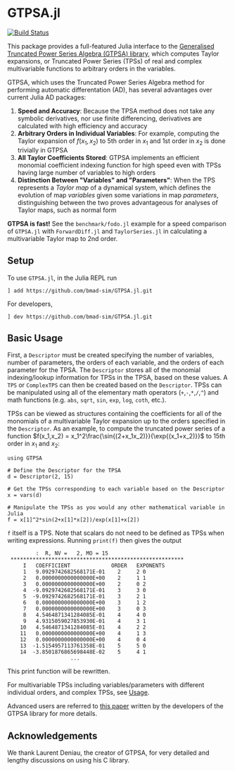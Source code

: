 # GTPSA.jl
[![Build Status](https://github.com/bmad-sim/GTPSA.jl/actions/workflows/CI.yml/badge.svg?branch=main)](https://github.com/bmad-sim/GTPSA.jl/actions/workflows/CI.yml?query=branch%3Amain)

This package provides a full-featured Julia interface to the [Generalised Truncated Power Series Algebra (GTPSA) library](https://github.com/MethodicalAcceleratorDesign/MAD-NG), which computes Taylor expansions, or Truncated Power Series (TPSs) of real and complex multivariable functions to arbitrary orders in the variables. 

GTPSA, which uses the Truncated Power Series Algebra method for performing automatic differentation (AD), has several advantages over current Julia AD packages:

1. **Speed and Accuracy**: Because the TPSA method does not take any symbolic derivatives, nor use finite differencing, derivatives are calculated with high efficiency and accuracy
2. **Arbitrary Orders in Individual Variables**: For example, computing the Taylor expansion of $f(x_1,x_2)$ to 5th order in $x_1$ and 1st order in $x_2$ is done trivially in GTPSA
3. **All Taylor Coefficients Stored**: GTPSA implements an efficient monomial coefficient indexing function for high speed even with TPSs having large number of variables to high orders
4. **Distinction Between "Variables" and "Parameters"**: When the TPS represents a *Taylor map* of a dynamical system, which defines the evolution of map *variables* given some variations in map *parameters*, distinguishing between the two proves advantageous for analyses of Taylor maps, such as normal form


**GTPSA is fast!** See the `benchmark/fodo.jl` example for a speed comparison of `GTPSA.jl` with `ForwardDiff.jl` and `TaylorSeries.jl` in calculating a multivariable Taylor map to 2nd order.

## Setup
To use `GTPSA.jl`, in the Julia REPL run

```
] add https://github.com/bmad-sim/GTPSA.jl.git
```

For developers,

```
] dev https://github.com/bmad-sim/GTPSA.jl.git
```

## Basic Usage
First, a `Descriptor` must be created specifying the number of variables, number of parameters, the orders of each variable, and the orders of each parameter for the TPSA. The `Descriptor` stores all of the monomial indexing/lookup information for TPSs in the TPSA, based on these values. A `TPS` or `ComplexTPS` can then be created based on the `Descriptor`. TPSs can be manipulated using all of the elementary math operators (`+`,`-`,`*`,`/`,`^`) and math functions (e.g. `abs`, `sqrt`, `sin`, `exp`, `log`, `coth`, etc.).

TPSs can be viewed as structures containing the coefficients for all of the monomials of a multivariable Taylor expansion up to the orders specified in the `Descriptor`. As an example, to compute the truncated power series of a function $f(x_1,x_2) = x_1^2\frac{\sin{(2+x_1x_2)}}{\exp{(x_1+x_2)}}$ to 15th order in $x_1$ and $x_2$:
```
using GTPSA

# Define the Descriptor for the TPSA
d = Descriptor(2, 15)

# Get the TPSs corresponding to each variable based on the Descriptor
x = vars(d)

# Manipulate the TPSs as you would any other mathematical variable in Julia
f = x[1]^2*sin(2+x[1]*x[2])/exp(x[1]+x[2])
```

`f` itself is a TPS. Note that scalars do not need to be defined as TPSs when writing expressions. Running `print(f)` then gives the output

```
         :  R, NV =   2, MO = 15
 *******************************************************
     I   COEFFICIENT             ORDER   EXPONENTS
     1   9.0929742682568171E-01    2     2 0
     2   0.0000000000000000E+00    2     1 1
     3   0.0000000000000000E+00    2     0 2
     4  -9.0929742682568171E-01    3     3 0
     5  -9.0929742682568171E-01    3     2 1
     6   0.0000000000000000E+00    3     1 2
     7   0.0000000000000000E+00    3     0 3
     8   4.5464871341284085E-01    4     4 0
     9   4.9315059027853930E-01    4     3 1
    10   4.5464871341284085E-01    4     2 2
    11   0.0000000000000000E+00    4     1 3
    12   0.0000000000000000E+00    4     0 4
    13  -1.5154957113761358E-01    5     5 0
    14  -3.8501876865698448E-02    5     4 1
                    ...
```
This print function will be rewritten.

For multivariable TPSs including variables/parameters with different individual orders, and complex TPSs, see [Usage](@ref).

Advanced users are referred to [this paper](https://inspirehep.net/files/286f2ab60e1e7c372cec485337ab5eb6) written by the developers of the GTPSA library for more details.

## Acknowledgements
We thank Laurent Deniau, the creator of GTPSA, for very detailed and lengthy discussions on using his C library. 
